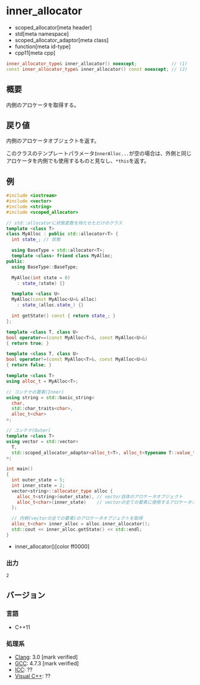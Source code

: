 # inner_allocator
* scoped_allocator[meta header]
* std[meta namespace]
* scoped_allocator_adaptor[meta class]
* function[meta id-type]
* cpp11[meta cpp]

```cpp
inner_allocator_type& inner_allocator() noexcept;             // (1)
const inner_allocator_type& inner_allocator() const noexcept; // (2)
```

## 概要
内側のアロケータを取得する。


## 戻り値
内側のアロケータオブジェクトを返す。

このクラスのテンプレートパラメータ`InnerAlloc...`が空の場合は、外側と同じアロケータを内側でも使用するものと見なし、`*this`を返す。


## 例
```cpp example
#include <iostream>
#include <vector>
#include <string>
#include <scoped_allocator>

// std::allocatorに状態変数を持たせただけのクラス
template <class T>
class MyAlloc : public std::allocator<T> {
  int state_; // 状態

  using BaseType = std::allocator<T>;
  template <class> friend class MyAlloc;
public:
  using BaseType::BaseType;

  MyAlloc(int state = 0)
    : state_(state) {}

  template <class U>
  MyAlloc(const MyAlloc<U>& alloc)
    : state_(alloc.state_) {}

  int getState() const { return state_; }
};

template <class T, class U>
bool operator==(const MyAlloc<T>&, const MyAlloc<U>&)
{ return true; }

template <class T, class U>
bool operator!=(const MyAlloc<T>&, const MyAlloc<U>&)
{ return false; }

template <class T>
using alloc_t = MyAlloc<T>;

// コンテナの要素(Inner)
using string = std::basic_string<
  char,
  std::char_traits<char>,
  alloc_t<char>
>;

// コンテナ(Outer)
template <class T>
using vector = std::vector<
  T,
  std::scoped_allocator_adaptor<alloc_t<T>, alloc_t<typename T::value_type>>
>;

int main()
{
  int outer_state = 5;
  int inner_state = 2;
  vector<string>::allocator_type alloc {
    alloc_t<string>(outer_state), // vector自体のアロケータオブジェクト
    alloc_t<char>(inner_state)    // vectorの全ての要素に使用するアロケータオブジェクト
  };

  // 内側(vectorの全ての要素)のアロケータオブジェクトを取得
  alloc_t<char> inner_alloc = alloc.inner_allocator();
  std::cout << inner_alloc.getState() << std::endl;
}
```
* inner_allocator()[color ff0000]

### 出力
```
2
```

## バージョン
### 言語
- C++11

### 処理系
- [Clang](/implementation.md#clang): 3.0 [mark verified]
- [GCC](/implementation.md#gcc): 4.7.3 [mark verified]
- [ICC](/implementation.md#icc): ??
- [Visual C++](/implementation.md#visual_cpp): ??
